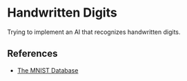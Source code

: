 # Handwritten Digits

Trying to implement an AI that recognizes handwritten digits.

## References

- [The MNIST Database](http://yann.lecun.com/exdb/mnist/)
